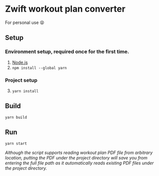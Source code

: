 # Zwift workout plan converter
For personal use 😝


## Setup

### Environment setup, required once for the first time.
1. [Node.js](https://nodejs.org/en/)
2. `npm install --global yarn`

### Project setup
3. `yarn install`


## Build

```
yarn build
```

## Run
```
yarn start
```
_Although the script supports reading workout plan PDF file from arbitrary location, putting the PDF under the project directory will save you from entering the full file path as it automatically reads existing PDF files under the project directory._
